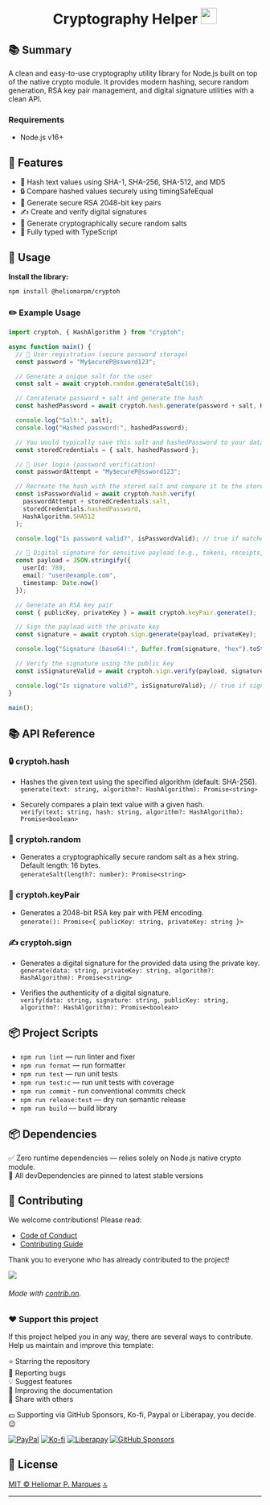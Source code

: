 <div id="top" align="center">
  <h1>
  	<br> Cryptography Helper <a href="https://navto.me/heliomarpm" target="_blank"><img src="https://navto.me/assets/navigatetome-brand.png" width="32"/></a>
  </h1>
</div>

## 📚 Summary

A clean and easy-to-use cryptography utility library for Node.js built on top of the native crypto module. It provides modern hashing, secure random generation, RSA key pair management, and digital signature utilities with a clean API.

### Requirements

- Node.js v16+

## 🚀 Features
- 📌 Hash text values using SHA-1, SHA-256, SHA-512, and MD5
- 🔒 Compare hashed values securely using timingSafeEqual
- 🔑 Generate secure RSA 2048-bit key pairs
- ✍️ Create and verify digital signatures
- 🎲 Generate cryptographically secure random salts
- 📝 Fully typed with TypeScript

## 🔧 Usage

**Install the library:**

```bash
npm install @heliomarpm/cryptoh
```

### ✏️ Example Usage

```typescript
import cryptoh, { HashAlgorithm } from "cryptoh";

async function main() {
  // 👤 User registration (secure password storage)
  const password = "My$ecureP@ssword123";

  // Generate a unique salt for the user
  const salt = await cryptoh.random.generateSalt(16);

  // Concatenate password + salt and generate the hash
  const hashedPassword = await cryptoh.hash.generate(password + salt, HashAlgorithm.SHA512);

  console.log("Salt:", salt);
  console.log("Hashed password:", hashedPassword);

  // You would typically save this salt and hashedPassword to your database
  const storedCredentials = { salt, hashedPassword };

  // 👤 User login (password verification)
  const passwordAttempt = "My$ecureP@ssword123";

  // Recreate the hash with the stored salt and compare it to the stored hash
  const isPasswordValid = await cryptoh.hash.verify(
    passwordAttempt + storedCredentials.salt,
    storedCredentials.hashedPassword,
    HashAlgorithm.SHA512
  );

  console.log("Is password valid?", isPasswordValid); // true if matches

  // 🔐 Digital signature for sensitive payload (e.g., tokens, receipts, or important data)
  const payload = JSON.stringify({
    userId: 789,
    email: "user@example.com",
    timestamp: Date.now()
  });

  // Generate an RSA key pair
  const { publicKey, privateKey } = await cryptoh.keyPair.generate();

  // Sign the payload with the private key
  const signature = await cryptoh.sign.generate(payload, privateKey);

  console.log("Signature (base64):", Buffer.from(signature, "hex").toString("base64"));

  // Verify the signature using the public key
  const isSignatureValid = await cryptoh.sign.verify(payload, signature, publicKey);

  console.log("Is signature valid?", isSignatureValid); // true if signature matches
}

main();
```

## 📚 API Reference

### 🔒 cryptoh.hash

- Hashes the given text using the specified algorithm (default: SHA-256). \
`generate(text: string, algorithm?: HashAlgorithm): Promise<string>`

- Securely compares a plain text value with a given hash. \
`verify(text: string, hash: string, algorithm?: HashAlgorithm): Promise<boolean>`


### 🎲 cryptoh.random

- Generates a cryptographically secure random salt as a hex string. Default length: 16 bytes. \
`generateSalt(length?: number): Promise<string>`


### 🔑 cryptoh.keyPair

- Generates a 2048-bit RSA key pair with PEM encoding. \
`generate(): Promise<{ publicKey: string, privateKey: string }>`

### ✍️ cryptoh.sign

- Generates a digital signature for the provided data using the private key. \
`generate(data: string, privateKey: string, algorithm?: HashAlgorithm): Promise<string>`

- Verifies the authenticity of a digital signature. \
`verify(data: string, signature: string, publicKey: string, algorithm?: HashAlgorithm): Promise<boolean>`


## 📦 Project Scripts

* `npm run lint` — run linter and fixer
* `npm run format` — run formatter
* `npm run test` — run unit tests
* `npm run test:c` — run unit tests with coverage
* `npm run commit` - run conventional commits check
* `npm run release:test` — dry run semantic release 
* `npm run build` — build library


## 📦 Dependencies

✅ Zero runtime dependencies — relies solely on Node.js native crypto module. \
🔄 All devDependencies are pinned to latest stable versions


## 🤝 Contributing

We welcome contributions! Please read:

- [Code of Conduct](./CODE_OF_CONDUCT.md)
- [Contributing Guide](./CONTRIBUTING.md)

Thank you to everyone who has already contributed to the project!

<a href="https://github.com/heliomarpm/cryptoh/graphs/contributors" target="_blank">
  <!-- <img src="https://contrib.rocks/image?repo=heliomarpm/cryptoh" /> -->
  <img src="https://contrib.nn.ci/api?repo=heliomarpm/cryptoh&no_bot=true" />
</a>

<!-- ###### Made with [contrib.rocks](https://contrib.rocks). -->
###### Made with [contrib.nn](https://contrib.nn.ci).

### ❤️ Support this project

If this project helped you in any way, there are several ways to contribute. \
Help us maintain and improve this template:

⭐ Starring the repository \
🐞 Reporting bugs \
💡 Suggest features \
🧾 Improving the documentation \
📢 Share with others

💵 Supporting via GitHub Sponsors, Ko-fi, Paypal or Liberapay, you decide. 😉

<div class="badges">

  [![PayPal][url-paypal-badge]][url-paypal]
  [![Ko-fi][url-kofi-badge]][url-kofi]
  [![Liberapay][url-liberapay-badge]][url-liberapay]
  [![GitHub Sponsors][url-github-sponsors-badge]][url-github-sponsors]

</div>


## 📝 License

[MIT © Heliomar P. Marques](./LICENSE.md)  <a href="#top">🔝</a>

----
<!-- Sponsor badges -->
[url-paypal-badge]: https://img.shields.io/badge/donate%20on-paypal-1C1E26?style=for-the-badge&labelColor=1C1E26&color=0475fe
[url-paypal]: https://bit.ly/paypal-sponsor-heliomarpm

[url-kofi-badge]: https://img.shields.io/badge/kofi-1C1E26?style=for-the-badge&labelColor=1C1E26&color=ff5f5f
[url-kofi]: https://ko-fi.com/heliomarpm

[url-liberapay-badge]: https://img.shields.io/badge/liberapay-1C1E26?style=for-the-badge&labelColor=1C1E26&color=f6c915
[url-liberapay]: https://liberapay.com/heliomarpm

[url-github-sponsors-badge]: https://img.shields.io/badge/GitHub%20-Sponsor-1C1E26?style=for-the-badge&labelColor=1C1E26&color=db61a2
[url-github-sponsors]: https://github.com/sponsors/heliomarpm
